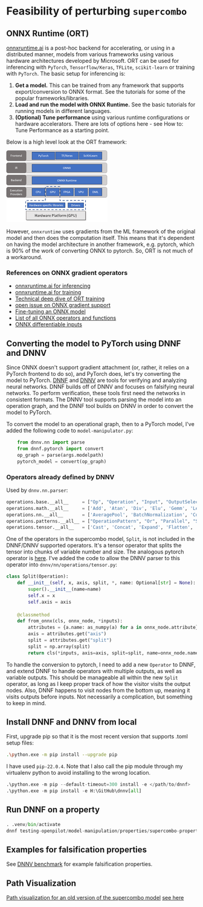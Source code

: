 # Feasibility of perturbing `supercombo`

## ONNX Runtime (ORT)

[onnxruntime.ai](https://onnxruntime.ai/docs/get-started/with-python.html) is a post-hoc backend for accelerating, or using in a distributed manner, models from various frameworks using various hardware architectures developed by Microsoft. 
ORT can be used for inferencing with `PyTorch`, `Tensorflow/Keras`, `TFLite`, `scikit-learn` or training with `PyTorch`.
The basic setup for inferencing is:

1. **Get a model.** This can be trained from any framework that supports export/conversion to ONNX format. See the tutorials for some of the popular frameworks/libraries.
2. **Load and run the model with ONNX Runtime.** See the basic tutorials for running models in different languages.
3. **(Optional) Tune performance** using various runtime configurations or hardware accelerators. There are lots of options here - see How to: Tune Performance as a starting point.

Below is a high level look at the ORT framework:

![ort architecture](ORT-arch.png)

However, `onnxruntime` uses gradients from the ML framework of the original model and then does the computation itself. 
This means that it's dependent on having the model architecture in another framework, e.g. pytorch, which is 90% of the work of converting ONNX to pytorch.
So, ORT is not much of a workaround.

### References on ONNX gradient operators 
* [onnxruntime.ai for inferencing](https://onnxruntime.ai/docs/build/inferencing.html)
* [onnxruntime.ai for training](https://onnxruntime.ai/docs/build/training.html)
* [Technical deep dive of ORT training](https://techcommunity.microsoft.com/t5/ai-machine-learning-blog/onnx-runtime-training-technical-deep-dive/ba-p/1398310)
* [open issue on ONNX gradient support](https://github.com/microsoft/onnxruntime/discussions/5892)
* [Fine-tuning an ONNX model](https://mxnet.apache.org/versions/1.9.0/api/python/docs/tutorials/packages/onnx/fine_tuning_gluon.html)
* [List of all ONNX operators and functions](https://github.com/onnx/onnx/blob/main/docs/Operators.md)
* [ONNX differentiable inputs](https://fossies.org/linux/onnx/docs/DefineDifferentiability.md)




## Converting the model to PyTorch using DNNF and DNNV
Since ONNX doesn't support gradient attachment (or, rather, it relies on a PyTorch frontend to do so), and PyTorch does, let's try converting the model to PyTorch.
[DNNF](https://github.com/dlshriver/dnnf) and [DNNV](https://github.com/dlshriver/dnnv) are tools for verifying and analyzing neural networks. 
DNNF builds off of DNNV and focuses on falsifying neural networks. 
To perform verification, these tools first need the networks in consistent formats.
The DNNV tool supports parsing the model into an operation graph, and the DNNF tool builds on DNNV in order to convert the model to PyTorch.

To convert the model to an operational graph, then to a PyTorch model, I've added the following code to `model-manipulator.py`:

```python
    from dnnv.nn import parse
    from dnnf.pytorch import convert
    op_graph = parse(args.modelpath)
    pytorch_model = convert(op_graph)
```

### Operators already defined by DNNV
Used by `dnnv.nn.parser`:
```python
operations.base.__all__     = ["Op", "Operation", "Input", "OutputSelect"]
operations.math.__all__     = ['Add', 'Atan', 'Div', 'Elu', 'Gemm', 'LeakyRelu', 'LogSoftmax', 'MatMul', 'Mul', 'Relu', 'Sigmoid', 'Sign', 'Softmax', 'Sub', 'Tanh']
operations.nn.__all__       = ['AveragePool', 'BatchNormalization', 'Conv', 'ConvTranspose', 'Dropout', 'GlobalAveragePool', 'MaxPool']
operations.patterns.__all__ = ["OperationPattern", "Or", "Parallel", "Sequential"]
operations.tensor.__all__   = ['Cast', 'Concat', 'Expand', 'Flatten', 'Gather', 'Identity', 'Pad', 'Reshape', 'Resize', 'Shape', 'Tile', 'Transpose', 'Unsqueeze']
```

One of the operators in the supercombo model, `Split`, is not included in the DNNF/DNNV supported operators.
It's a tensor operator that splits the tensor into chunks of variable number and size.
The analogous pytorch operator is [here](https://pytorch.org/docs/stable/generated/torch.split.html).
I've added the code to allow the DNNV parser to this operator into `dnnv/nn/operations/tensor.py`:

```python
class Split(Operation):
    def __init__(self, x, axis, split, *, name: Optional[str] = None):
        super().__init__(name=name)
        self.x = x
        self.axis = axis

    @classmethod
    def from_onnx(cls, onnx_node, *inputs):
        attributes = {a.name: as_numpy(a) for a in onnx_node.attribute}
        axis = attributes.get("axis")
        split = attributes.get("split")
        split = np.array(split)
        return cls(*inputs, axis=axis, split=split, name=onnx_node.name)
```

To handle the conversion to pytorch, I need to add a new `Operator` to DNNF, 
and extend DNNF to handle operators with multiple outputs, as well as variable outputs.
This should be manageable all within the new `Split` operator, as long as I keep proper track of how the visitor visits the output nodes.
Also, DNNF happens to visit nodes from the bottom up, meaning it visits outputs before inputs.
Not necessarily a complication, but something to keep in mind.

## Install DNNF and DNNV from local

First, upgrade pip so that it is the most recent version that supports .toml setup files:
```bash
.\python.exe -m pip install --upgrade pip
```

I have used `pip-22.0.4`. Note that I also call the pip module through my virtualenv python to avoid installing to the wrong location.


```python
.\python.exe -m pip --default-timeout=300 install -e </path/to/dnnf>
.\python.exe -m pip install -e H:\GitHub\dnnv[all]
```

## Run DNNF on a property

```python
. .venv/bin/activate
dnnf testing-openpilot/model-manipulation/properties/supercombo-property01.py --network N testing-openpilot/models/supercombo.onnx --n_starts 100 --save-violation counterexample.npy
```

## Examples for falsification properties

See [DNNV benchmark](https://github.com/dlshriver/dnnv-benchmarks/tree/main/benchmarks)
 for example falsification properties.


## Path Visualization

[Path visualization for an old version of the supercombo model](https://littlemountainman.github.io/2020/05/12/openpilot/)
[see here](https://github.com/littlemountainman/modeld/blob/master/lane_visulaizer_dynamic.py)


